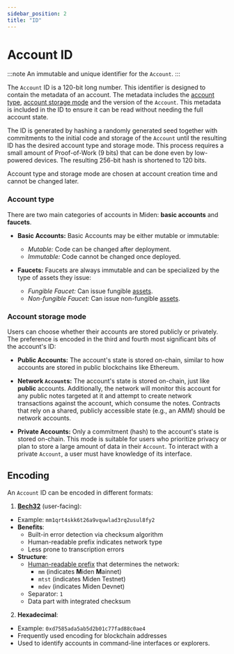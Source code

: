 ```yaml
---
sidebar_position: 2
title: "ID"
---
```


# Account ID

:::note
An immutable and unique identifier for the `Account`.
:::

The `Account` ID is a 120-bit long number. This identifier is designed to contain the metadata of an account. The metadata includes the [account type](#account-type), [account storage mode](#account-storage-mode) and the version of the `Account`. This metadata is included in the ID to ensure it can be read without needing the full account state.

The ID is generated by hashing a randomly generated seed together with commitments to the initial code and storage of the `Account` until the resulting ID has the desired account type and storage mode. This process requires a small amount of Proof-of-Work (9 bits) that can be done even by low-powered devices. The resulting 256-bit hash is shortened to 120 bits.

Account type and storage mode are chosen at account creation time and cannot be changed later.

### Account type

There are two main categories of accounts in Miden: **basic accounts** and **faucets**.

- **Basic Accounts:**
  Basic Accounts may be either mutable or immutable:

  - _Mutable:_ Code can be changed after deployment.
  - _Immutable:_ Code cannot be changed once deployed.

- **Faucets:**
  Faucets are always immutable and can be specialized by the type of assets they issue:
  - _Fungible Faucet:_ Can issue fungible [assets](../asset).
  - _Non-fungible Faucet:_ Can issue non-fungible [assets](../asset).

### Account storage mode

Users can choose whether their accounts are stored publicly or privately. The preference is encoded in the third and fourth most significant bits of the account's ID:

- **Public Accounts:**
  The account's state is stored on-chain, similar to how accounts are stored in public blockchains like Ethereum.

- **Network `Account`s:**
  The account's state is stored on-chain, just like **public** accounts. Additionally, the network will monitor this account for any public notes targeted at it and attempt to create network transactions against the account, which consume the notes. Contracts that rely on a shared, publicly accessible state (e.g., an AMM) should be network accounts.

- **Private Accounts:**
  Only a commitment (hash) to the account's state is stored on-chain. This mode is suitable for users who prioritize privacy or plan to store a large amount of data in their `Account`. To interact with a private `Account`, a user must have knowledge of its interface.

## Encoding

An `Account` ID can be encoded in different formats:

1. [**Bech32**](https://github.com/bitcoin/bips/blob/master/bip-0173.mediawiki) (user-facing):
  - Example: `mm1qrt4skk6t26a9vquwlad3rq2usul8fy2`
  - **Benefits**:
    - Built-in error detection via checksum algorithm
    - Human-readable prefix indicates network type
    - Less prone to transcription errors
  - **Structure**:
    - [Human-readable prefix](https://github.com/satoshilabs/slips/blob/master/slip-0173.md) that
      determines the network:
      - `mm` (indicates **M**iden **M**ainnet)
      - `mtst` (indicates Miden Testnet)
      - `mdev` (indicates Miden Devnet)
    - Separator: `1`
    - Data part with integrated checksum

2. **Hexadecimal**:
  - Example: `0xd7585ada5ab5d2b01c77fad88c0ae4`
  - Frequently used encoding for blockchain addresses
  - Used to identify accounts in command-line interfaces or explorers.
